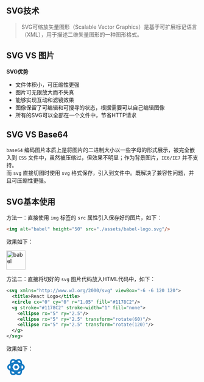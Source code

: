 
## SVG技术

> SVG可缩放矢量图形（Scalable Vector Graphics）是基于可扩展标记语言（XML），用于描述二维矢量图形的一种图形格式。

## SVG VS 图片

**SVG优势**

- 文件体积小，可压缩性更强
- 图片可无限放大而不失真
- 能够实现互动和滤镜效果
- 图像保留了可编辑和可搜寻的状态，根据需要可以自己编辑图像
- 所有的SVG可以全部在一个文件中，节省HTTP请求

## SVG VS Base64

`base64` 编码图片本质上是将图片的二进制大小以一些字母的形式展示，被完全嵌入到 `CSS` 文件中，虽然被压缩过，但效果不明显；作为背景图片，`IE6/IE7` 并不支持。  
而 `svg` 直接切图时使用 `svg` 格式保存，引入到文件中。既解决了兼容性问题，并且可压缩性更强。

## SVG基本使用

方法一：直接使用 `img` 标签的 `src` 属性引入保存好的图片，如下：

```html
<img alt="babel" height="50" src="./assets/babel-logo.svg"/>
```

效果如下：

<img alt="babel" height="50" src="./assets/babel-logo.svg"/>

方法二：直接将切好的 `svg` 图片代码放入HTML代码中，如下：

```xml
<svg xmlns="http://www.w3.org/2000/svg" viewBox="-6 -6 120 120">
  <title>React Logo</title>
  <circle cx="0" cy="0" r="1.05" fill="#1178C2"/>
  <g stroke="#1178C2" stroke-width="1" fill="none">
    <ellipse rx="5" ry="2.5"/>
    <ellipse rx="5" ry="2.5" transform="rotate(60)"/>
    <ellipse rx="5" ry="2.5" transform="rotate(120)"/>
  </g>
</svg>
```

效果如下：

<div width="100%" style="overflow-x: auto;"> 
  <svg xmlns="http://www.w3.org/2000/svg" viewBox="-6 -6 120 120">
    <title>React Logo</title>
    <circle cx="0" cy="0" r="1.05" fill="#1178C2"/>
    <g stroke="#1178C2" stroke-width="1" fill="none">
      <ellipse rx="5" ry="2.5"/>
      <ellipse rx="5" ry="2.5" transform="rotate(60)"/>
      <ellipse rx="5" ry="2.5" transform="rotate(120)"/>
    </g>
  </svg>
</div>
